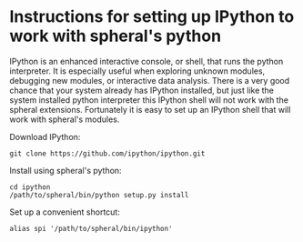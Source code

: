Instructions for setting up IPython to work with spheral's python
==================================================================

IPython is an enhanced interactive console, or shell, that runs the python
interpreter. It is especially useful when exploring unknown modules, debugging
new modules, or interactive data analysis. There is a very good chance that
your system already has IPython installed, but just like the system installed
python interpreter this IPython shell will not work with the spheral
extensions. Fortunately it is easy to set up an IPython shell that will work
with spheral's modules.

Download IPython:

    git clone https://github.com/ipython/ipython.git

Install using spheral's python:

    cd ipython
    /path/to/spheral/bin/python setup.py install

Set up a convenient shortcut:

    alias spi '/path/to/spheral/bin/ipython'
